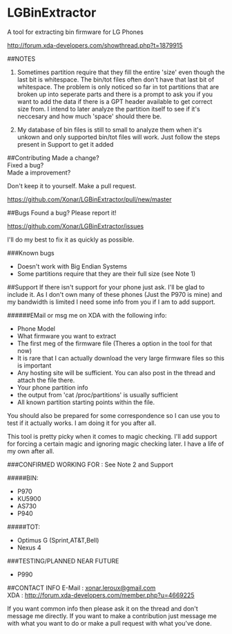 LGBinExtractor
==============

A tool for extracting bin firmware for LG Phones

http://forum.xda-developers.com/showthread.php?t=1879915

##NOTES

 1. Sometimes partition require that they fill the entire 'size' even though the last bit is whitespace. The bin/tot files often don't have that last bit of whitespace. The problem is only noticed so far in tot partitions that are broken up into seperate parts and there is a prompt to ask you if you want to add the data if there is a GPT header available to get correct size from. I intend to later analyze the partition itself to see if it's neccesary and how much 'space' should there be.

 2. My database of bin files is still to small to analyze them when it's unkown and only supported bin/tot files will work. Just follow the steps present in Support to get it added

##Contributing
Made a change? </br>
Fixed a bug?</br>
Made a improvement?</br>

Don't keep it to yourself. Make a pull request.

https://github.com/Xonar/LGBinExtractor/pull/new/master

##Bugs
Found a bug? Please report it!

https://github.com/Xonar/LGBinExtractor/issues

I'll do my best to fix it as quickly as possible.

###Known bugs
 - Doesn't work with Big Endian Systems
 - Some partitions require that they are their full size (see Note 1)

##Support
If there isn't support for your phone just ask. I'll be glad to include it. As I don't own many of these phones (Just the P970 is mine) and my bandwidth is limited I need some info from you if I am to add support.

######EMail or msg me on XDA with the following info:
- Phone Model
- What firmware you want to extract
- The first meg of the firmware file (Theres a option in the tool for that now)</br>
 - It is rare that I can actually download the very large firmware files so this is important</br>
 - Any hosting site will be sufficient. You can also post in the thread and attach the file there.
- Your phone partition info</br>
 - the output from 'cat /proc/partitions' is usually sufficient
- All known partition starting points within the file.

You should also be prepared for some correspondence so I can use you to test if it actually works. I am doing it for you after all.
    	
This tool is pretty picky when it comes to magic checking. I'll add support for forcing a certain magic and ignoring magic checking later. I have a life of my own after all.

###CONFIRMED WORKING FOR :
See Note 2 and Support

#####BIN:
 - P970
 - KU5900
 - AS730
 - P940

#####TOT:
- Optimus G (Sprint,AT&T,Bell)
- Nexus 4

###TESTING/PLANNED NEAR FUTURE
- P990

##CONTACT INFO
E-Mail : xonar.leroux@gmail.com</br>
XDA	: http://forum.xda-developers.com/member.php?u=4669225

If you want common info then please ask it on the thread and don't message me directly.
If you want to make a contribution just message me with what you want to do or make a pull request with what you've done.
